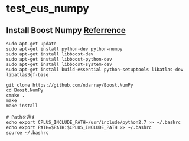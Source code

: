 # test_eus_numpy

## Install Boost Numpy [Referrence](https://www.iandprogram.net/entry/2015/12/17/124747)
```
sudo apt-get update
sudo apt-get install python-dev python-numpy 
sudo apt-get install libboost-dev
sudo apt-get install libboost-python-dev
sudo apt-get install libboost-system-dev
sudo apt-get install build-essential python-setuptools libatlas-dev libatlas3gf-base

git clone https://github.com/ndarray/Boost.NumPy
cd Boost.NumPy
cmake .
make
make install

# Pathを通す
echo export CPLUS_INCLUDE_PATH=/usr/include/python2.7 >> ~/.bashrc
echo export PATH=$PATH:$CPLUS_INCLUDE_PATH >> ~/.bashrc
source ~/.bashrc
```
